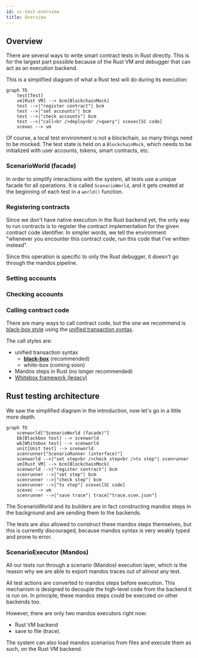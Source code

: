 ```yaml
---
id: sc-test-overview
title: Overview
---
```


[comment]: # "mx-abstract"

## Overview

There are several ways to write smart contract tests in Rust directly. This is for the largest part possible because of the Rust VM and debugger that can act as an execution backend.

This is a simplified diagram of what a Rust test will do during its execution:

```mermaid
graph TD
    test[Test]
    vm[Rust VM] --> bcm[BlockchainMock]
    test -->|"register contract"| bcm
    test -->|"set accounts"| bcm
    test -->|"check accounts"| bcm
    test -->|"call<br />deploy<br />query"| scexec[SC code]
    scexec --> vm
```

Of course, a local test environment is not a blockchain, so many things need to be mocked. The test state is held on a `BlockchainMock`, which needs to be initialized with user accounts, tokens, smart contracts, etc.


[comment]: # "mx-context-auto"

### ScenarioWorld (facade)

In order to simplify interactions with the system, all tests use a unique facade for all operations. It is called `ScenarioWorld`, and it gets created at the beginning of each test in a `world()` function.


[comment]: # "mx-context-auto"

### Registering contracts

Since we don't have native execution in the Rust backend yet, the only way to run contracts is to register the contract implementation for the given contract code identifier. In simpler words, we tell the environment "whenever you encounter this contract code, run this code that I've written instead".

Since this operation is specific to only the Rust debugger, it doesn't go through the mandos pipeline.


[comment]: # "mx-context-auto"

### Setting accounts




[comment]: # "mx-context-auto"

### Checking accounts


[comment]: # "mx-context-auto"

### Calling contract code

There are many ways to call contract code, but the one we recommend is [black-box style](sc-blackbox) using the [unified transaction syntax](/developers/transactions/tx-overview).

The call styles are:
- unified transaction syntax
    - [**black-box**](sc-blackbox) (recommended)
    - white-box (coming soon)
- Mandos steps in Rust (no longer recommended)
- [Whitebox framework (legacy)](whitebox-legacy)


[comment]: # "mx-context-auto"

## Rust testing architecture

We saw the simplified diagram in the introduction, now let's go in a little more depth.

```mermaid
graph TD
    scenworld["ScenarioWorld (facade)"]
    bb[Blackbox test] --> scenworld
    wb[Whitebox test] --> scenworld
    unit[Unit test] --> scenworld
    scenrunner["ScenarioRunner (interface)"]
    scenworld -->|"set step<br />check step<br />tx step"| scenrunner
    vm[Rust VM] --> bcm[BlockchainMock]
    scenworld -->|"register contract"| bcm
    scenrunner -->|"set step"| bcm
    scenrunner -->|"check step"| bcm
    scenrunner -->|"tx step"| scexec[SC code]
    scexec --> vm
    scenrunner -->|"save trace"| trace["trace.scen.json"]
```

The ScenarioWorld and its builders are in fact constructing mandos steps in the background and are sending them to the backends.

The tests are also allowed to construct these mandos steps themselves, but this is currently discouraged, because mandos syntax is very weakly typed and prone to error.


[comment]: # "mx-context-auto"

### ScenarioExecutor (Mandos)

All our tests run through a scenario (Mandos) execution layer, which is the reason why we are able to export mandos traces out of almost any test.

All test actions are converted to mandos steps before execution. This mechanism is designed to decouple the high-level code from the backend it is run on. In principle, these mandos steps could be executed on other backends too.

However, there are only two mandos executors right now:
- Rust VM backend
- save to file (trace).

The system can also load mandos scenarios from files and execute them as such, on the Rust VM backend.

